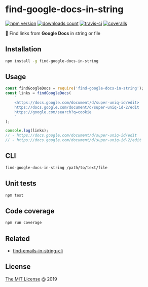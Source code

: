 # find-google-docs-in-string

[![npm version](https://badge.fury.io/js/find-google-docs-in-string.svg)](https://badge.fury.io/js/find-google-docs-in-string)
[![downloads count](https://img.shields.io/npm/dt/find-google-docs-in-string.svg)](https://www.npmjs.com/~piecioshka)
[![travis-ci](https://api.travis-ci.com/piecioshka/find-google-docs-in-string.svg?branch=master)](https://app.travis-ci.com/github/piecioshka/find-google-docs-in-string)
[![coveralls](https://coveralls.io/repos/github/piecioshka/find-google-docs-in-string/badge.svg?branch=master)](https://coveralls.io/github/piecioshka/find-google-docs-in-string?branch=master)

:hammer: Find links from **Google Docs** in string or file

## Installation

```bash
npm install -g find-google-docs-in-string
```

## Usage

```javascript
const findGoogleDocs = require('find-google-docs-in-string');
const links = findGoogleDocs(
    `
    <https://docs.google.com/document/d/super-uniq-id/edit>
    https://docs.google.com/document/d/super-uniq-id-2/edit
    https://google.com/search?q=cookie
    `
);

console.log(links);
// - https://docs.google.com/document/d/super-uniq-id/edit
// - https://docs.google.com/document/d/super-uniq-id-2/edit
```

## CLI

```bash
find-google-docs-in-string /path/to/text/file
```

## Unit tests

```bash
npm test
```

## Code coverage

```bash
npm run coverage
```

## Related

* [find-emails-in-string-cli](https://github.com/piecioshka/find-emails-in-string-cli)

## License

[The MIT License](http://piecioshka.mit-license.org) @ 2019
